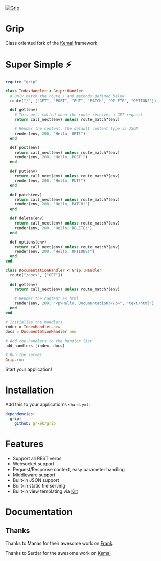 
[![Grip](https://i.ibb.co/1LBZc4L/grip.png)](https://github.com/grkek/grip)

# Grip

Class oriented fork of the [Kemal](https://kemalcr.com) framework.

# Super Simple ⚡️

```ruby
require "grip"

class IndexHandler < Grip::Handler
  # Only match the route / and methods defined below
  route("/", ["GET", "POST", "PUT", "PATCH", "DELETE", "OPTIONS"])

  def get(env)
    # This gets called when the route receives a GET request
    return call_next(env) unless route_match?(env)

    # Render the content, the default content type is JSON
    render(env, 200, "Hello, GET!")
  end

  def post(env)
    return call_next(env) unless route_match?(env)
    render(env, 200, "Hello, POST!")
  end

  def put(env)
    return call_next(env) unless route_match?(env)
    render(env, 200, "Hello, PUT!")
  end

  def patch(env)
    return call_next(env) unless route_match?(env)
    render(env, 200, "Hello, PATCH!")
  end

  def delete(env)
    return call_next(env) unless route_match?(env)
    render(env, 200, "Hello, DELETE!")
  end

  def options(env)
    return call_next(env) unless route_match?(env)
    render(env, 200, "Hello, OPTIONS!")
  end
end

class DocumentationHandler < Grip::Handler
  route("/docs", ["GET"])

  def get(env)
    return call_next(env) unless route_match?(env)

    # Render the content as html
    render(env, 200, "<p>Hello, Documentation!</p>", "text/html")
  end
end

# Initialize the handlers
index = IndexHandler.new
docs = DocumentationHandler.new

# Add the handlers to the handler list
add_handlers [index, docs]

# Run the server
Grip.run
```

Start your application!

# Installation

Add this to your application's `shard.yml`:

```yaml
dependencies:
  grip:
    github: grkek/grip
```

# Features

- Support all REST verbs
- Websocket support
- Request/Response context, easy parameter handling
- Middleware support
- Built-in JSON support
- Built-in static file serving
- Built-in view templating via [Kilt](https://github.com/jeromegn/kilt)

# Documentation



## Thanks

Thanks to Manas for their awesome work on [Frank](https://github.com/manastech/frank).

Thanks to Serdar for the awesome work on [Kemal](https://github.com/kemalcr/kemal)
